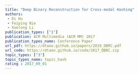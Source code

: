 ```yaml
---  
title: "Deep Binary Reconstruction for Cross-modal Hashing"  
authors:  
 - Di Hu 
 - Feiping Nie  
 - Xuelong Li  
publication_types: ["1"]  
publication: ACM Multimedia (ACM MM) 2017 
publication_types_name: Conference Paper  
url_pdf: https://dtaoo.github.io/papers/2019_DBRC.pdf  
url_code: https://dtaoo.github.io/code/2017_DBRC.zip
topic_types: ["3"]
topic_types_name: topic_hash
rating : 2017_09_01
---  
```

